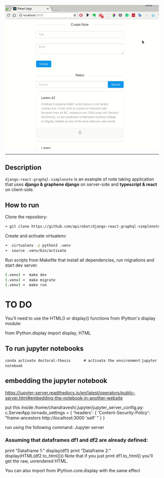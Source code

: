 <a href="https://github.com/apirobot/django-react-graphql-simplenote">
    <p align="center">
      <img src="https://raw.githubusercontent.com/apirobot/django-react-graphql-simplenote/master/other/preview.gif" alt="django-react-graphql-simplenote">
    </p>
</a>

---

## Description

`django-react-graphql-simplenote` is an example of note taking application that uses **django & graphene django** on server-side and **typescript & react** on client-side.


## How to run

Clone the repository:

```zsh
➜ git clone https://github.com/apirobot/django-react-graphql-simplenote
```

Create and activate virtualenv:

```zsh
➜  virtualenv -p python3 .venv
➜  source .venv/bin/activate
```

Run scripts from Makefile that install all dependencies, run migrations and start dev server.

```zsh
(.venv) ➜  make dev
(.venv) ➜  make migrate
(.venv) ➜  make run
```

# TO DO
You'll need to use the HTML() or display() functions from IPython's display module:

from IPython.display import display, HTML

## To run jupyter notebooks
`conda activate doctoral-thesis      # activate the environment`
`jupyter notebook`

## embedding the jupyter notebook
https://jupyter-server.readthedocs.io/en/latest/operators/public-server.html#embedding-the-notebook-in-another-website

put this inside /home/chandravesh/.jupyter/jupyter_server_config.py:
c.ServerApp.tornado_settings = {
    'headers': {
        'Content-Security-Policy': "frame-ancestors http://localhost:3000 'self' "
    }
}



run using the following command:
Jupyter server

### Assuming that dataframes df1 and df2 are already defined:
print "Dataframe 1:"
display(df1)
print "Dataframe 2:"
display(HTML(df2.to_html()))
Note that if you just print df1.to_html() you'll get the raw, unrendered HTML.

You can also import from IPython.core.display with the same effect